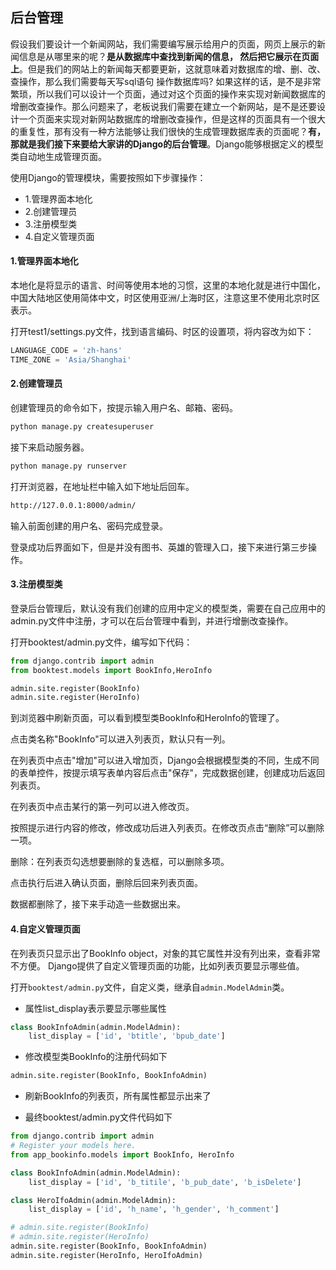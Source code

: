 ## 后台管理

假设我们要设计一个新闻网站，我们需要编写展示给用户的页面，网页上展示的新闻信息是从哪里来的呢？**是从数据库中查找到新闻的信息， 然后把它展示在页面上**。但是我们的网站上的新闻每天都要更新，这就意味着对数据库的增、删、改、查操作，那么我们需要每天写sql语句 操作数据库吗? 如果这样的话，是不是非常繁琐，所以我们可以设计一个页面，通过对这个页面的操作来实现对新闻数据库的增删改查操作。那么问题来了，老板说我们需要在建立一个新网站，是不是还要设计一个页面来实现对新网站数据库的增删改查操作，但是这样的页面具有一个很大的重复性，那有没有一种方法能够让我们很快的生成管理数据库表的页面呢？**有，那就是我们接下来要给大家讲的Django的后台管理**。Django能够根据定义的模型类自动地生成管理页面。

使用Django的管理模块，需要按照如下步骤操作：

- 1.管理界面本地化
- 2.创建管理员
- 3.注册模型类
- 4.自定义管理页面

#### 1.管理界面本地化

本地化是将显示的语言、时间等使用本地的习惯，这里的本地化就是进行中国化，中国大陆地区使用简体中文，时区使用亚洲/上海时区，注意这里不使用北京时区表示。

打开test1/settings.py文件，找到语言编码、时区的设置项，将内容改为如下：
```python
LANGUAGE_CODE = 'zh-hans'  
TIME_ZONE = 'Asia/Shanghai' 
```

#### 2.创建管理员
创建管理员的命令如下，按提示输入用户名、邮箱、密码。
```bash
python manage.py createsuperuser
```
接下来启动服务器。
```bash
python manage.py runserver
```

打开浏览器，在地址栏中输入如下地址后回车。
```bash
http://127.0.0.1:8000/admin/
```
输入前面创建的用户名、密码完成登录。

登录成功后界面如下，但是并没有图书、英雄的管理入口，接下来进行第三步操作。

#### 3.注册模型类
登录后台管理后，默认没有我们创建的应用中定义的模型类，需要在自己应用中的admin.py文件中注册，才可以在后台管理中看到，并进行增删改查操作。

打开booktest/admin.py文件，编写如下代码：
```python
from django.contrib import admin
from booktest.models import BookInfo,HeroInfo

admin.site.register(BookInfo)
admin.site.register(HeroInfo)
```
到浏览器中刷新页面，可以看到模型类BookInfo和HeroInfo的管理了。


点击类名称"BookInfo"可以进入列表页，默认只有一列。


在列表页中点击"增加"可以进入增加页，Django会根据模型类的不同，生成不同的表单控件，按提示填写表单内容后点击"保存"，完成数据创建，创建成功后返回列表页。


在列表页中点击某行的第一列可以进入修改页。

按照提示进行内容的修改，修改成功后进入列表页。在修改页点击“删除”可以删除一项。



删除：在列表页勾选想要删除的复选框，可以删除多项。



点击执行后进入确认页面，删除后回来列表页面。

数据都删除了，接下来手动造一些数据出来。



#### 4.自定义管理页面
在列表页只显示出了BookInfo object，对象的其它属性并没有列出来，查看非常不方便。 Django提供了自定义管理页面的功能，比如列表页要显示哪些值。

打开`booktest/admin.py`文件，自定义类，继承自`admin.ModelAdmin`类。

- 属性list_display表示要显示哪些属性

```python
class BookInfoAdmin(admin.ModelAdmin):
    list_display = ['id', 'btitle', 'bpub_date']
```

- 修改模型类BookInfo的注册代码如下

```python
admin.site.register(BookInfo, BookInfoAdmin)
```

- 刷新BookInfo的列表页，所有属性都显示出来了

- 最终booktest/admin.py文件代码如下

```python
from django.contrib import admin
# Register your models here.
from app_bookinfo.models import BookInfo, HeroInfo

class BookInfoAdmin(admin.ModelAdmin):
    list_display = ['id', 'b_titile', 'b_pub_date', 'b_isDelete']

class HeroIfoAdmin(admin.ModelAdmin):
    list_display = ['id', 'h_name', 'h_gender', 'h_comment']

# admin.site.register(BookInfo)
# admin.site.register(HeroInfo)
admin.site.register(BookInfo, BookInfoAdmin)
admin.site.register(HeroInfo, HeroIfoAdmin)
```

